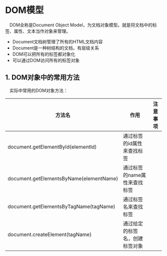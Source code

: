 # DOM模型

&emsp;DOM全称是Document Object Model，为文档对象模型。就是将文档中的标签、属性、文本当作对象来管理。

* Document文档树管理了所有的HTML文档内容
* Document是一种树结构的文档，有层级关系
* DOM可以把所有的标签都对象化
* 可以通过DOM访问所有的标签对象



## 1. DOM对象中的常用方法

&emsp;实际中常用的DOM对象方法：

| 方法名                                  | 作用                           | 注意事项 |
| --------------------------------------- | ------------------------------ | -------- |
| document.getElementById(elementId)      | 通过标签的id属性来查找标签     |          |
| document.getElementsByName(elementName) | 通过标签的name属性来查找标签   |          |
| document.getElementsByTagName(tagName)  | 通过标签名来查找标签           |          |
| document.createElement(tagName)         | 通过给定的标签名，创建标签对象 |          |

